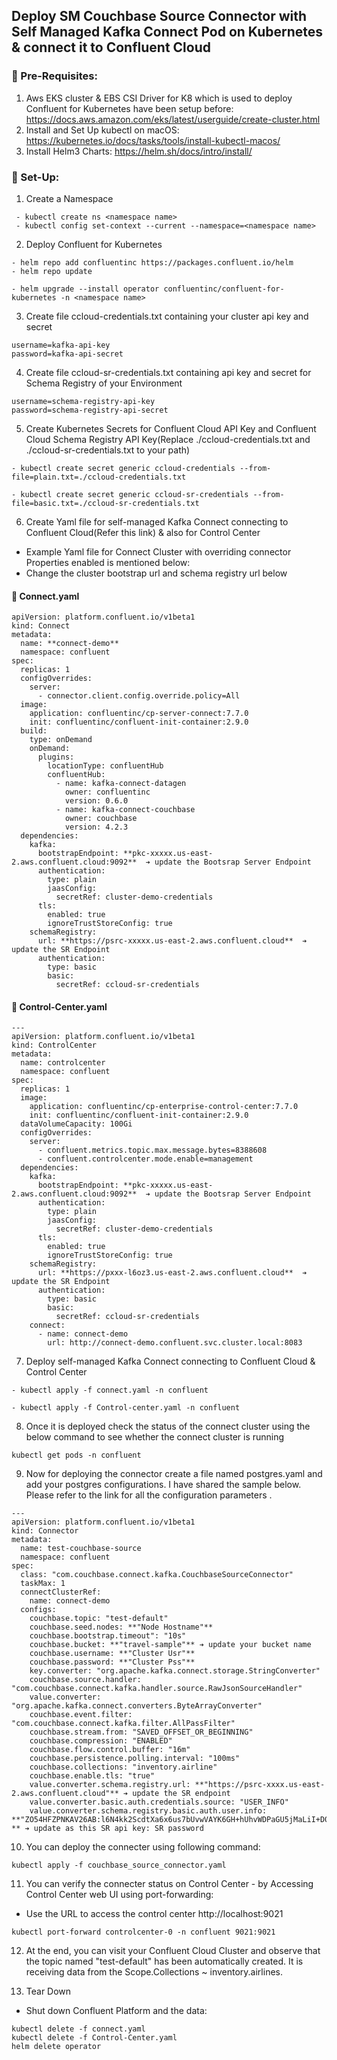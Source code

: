 ## Deploy SM Couchbase Source Connector with Self Managed Kafka Connect Pod on Kubernetes & connect it to Confluent Cloud


### 📌 Pre-Requisites:

1. Aws EKS cluster & EBS CSI Driver for K8 which is used to deploy Confluent for Kubernetes have been setup before: https://docs.aws.amazon.com/eks/latest/userguide/create-cluster.html
2. Install and Set Up kubectl on macOS: https://kubernetes.io/docs/tasks/tools/install-kubectl-macos/
3. Install Helm3 Charts: https://helm.sh/docs/intro/install/


### 📌 Set-Up:

1. Create a Namespace
```
 - kubectl create ns <namespace name>
 - kubectl config set-context --current --namespace=<namespace name>
```
2. Deploy Confluent for Kubernetes

```
- helm repo add confluentinc https://packages.confluent.io/helm
- helm repo update 

- helm upgrade --install operator confluentinc/confluent-for-kubernetes -n <namespace name>
``` 
3. Create file ccloud-credentials.txt containing your cluster api key and secret

```
username=kafka-api-key
password=kafka-api-secret
```
4. Create file ccloud-sr-credentials.txt containing api key and secret for Schema Registry of your Environment

```
username=schema-registry-api-key
password=schema-registry-api-secret
```
5. Create Kubernetes Secrets for Confluent Cloud API Key and Confluent Cloud Schema Registry API Key(Replace ./ccloud-credentials.txt and ./ccloud-sr-credentials.txt to your path)

```
- kubectl create secret generic ccloud-credentials --from-file=plain.txt=./ccloud-credentials.txt 

- kubectl create secret generic ccloud-sr-credentials --from-file=basic.txt=./ccloud-sr-credentials.txt 
```
6. Create Yaml file for self-managed Kafka Connect connecting to Confluent Cloud(Refer this link) & also for Control Center

<ul> 
 <li>Example Yaml file for Connect Cluster with overriding connector Properties enabled is mentioned below:
 <li>Change the cluster bootstrap url and schema registry url below</li>
</ul>

#### 📌 Connect.yaml

```
apiVersion: platform.confluent.io/v1beta1
kind: Connect
metadata:
  name: **connect-demo**
  namespace: confluent 
spec:
  replicas: 1
  configOverrides:
    server:
      - connector.client.config.override.policy=All
  image:
    application: confluentinc/cp-server-connect:7.7.0
    init: confluentinc/confluent-init-container:2.9.0
  build:
    type: onDemand
    onDemand:
      plugins:
        locationType: confluentHub
        confluentHub:
          - name: kafka-connect-datagen
            owner: confluentinc
            version: 0.6.0
          - name: kafka-connect-couchbase
            owner: couchbase
            version: 4.2.3
  dependencies:
    kafka:
      bootstrapEndpoint: **pkc-xxxxx.us-east-2.aws.confluent.cloud:9092**  ➔ update the Bootsrap Server Endpoint
      authentication:
        type: plain
        jaasConfig:
          secretRef: cluster-demo-credentials
      tls:
        enabled: true
        ignoreTrustStoreConfig: true
    schemaRegistry:
      url: **https://psrc-xxxxx.us-east-2.aws.confluent.cloud**  ➔ update the SR Endpoint
      authentication:
        type: basic
        basic:
          secretRef: ccloud-sr-credentials
```
#### 📌 Control-Center.yaml

```
---
apiVersion: platform.confluent.io/v1beta1
kind: ControlCenter
metadata:
  name: controlcenter 
  namespace: confluent
spec:
  replicas: 1
  image:
    application: confluentinc/cp-enterprise-control-center:7.7.0
    init: confluentinc/confluent-init-container:2.9.0
  dataVolumeCapacity: 100Gi
  configOverrides:
    server:
      - confluent.metrics.topic.max.message.bytes=8388608  
      - confluent.controlcenter.mode.enable=management
  dependencies:
    kafka:
      bootstrapEndpoint: **pkc-xxxxx.us-east-2.aws.confluent.cloud:9092**  ➔ update the Bootsrap Server Endpoint
      authentication:
        type: plain
        jaasConfig:
          secretRef: cluster-demo-credentials
      tls:
        enabled: true
        ignoreTrustStoreConfig: true
    schemaRegistry:
      url: **https://pxxx-l6oz3.us-east-2.aws.confluent.cloud**  ➔ update the SR Endpoint
      authentication:
        type: basic
        basic:
          secretRef: ccloud-sr-credentials
    connect:
      - name: connect-demo
        url: http://connect-demo.confluent.svc.cluster.local:8083
```
7. Deploy self-managed Kafka Connect connecting to Confluent Cloud & Control Center

```
- kubectl apply -f connect.yaml -n confluent

- kubectl apply -f Control-center.yaml -n confluent
```

8. Once it is deployed check the status of the connect cluster using the below command to see whether the connect cluster is running

```
kubectl get pods -n confluent
```
9. Now for deploying the connector create a file named postgres.yaml and add your postgres configurations. I have shared the sample below. Please refer to the link for all the  configuration parameters .
```
---
apiVersion: platform.confluent.io/v1beta1
kind: Connector
metadata:
  name: test-couchbase-source
  namespace: confluent
spec:
  class: "com.couchbase.connect.kafka.CouchbaseSourceConnector"
  taskMax: 1
  connectClusterRef:
    name: connect-demo
  configs:
    couchbase.topic: "test-default"
    couchbase.seed.nodes: **"Node Hostname"**
    couchbase.bootstrap.timeout": "10s"
    couchbase.bucket: **"travel-sample"** ➔ update your bucket name
    couchbase.username: **"Cluster Usr"**
    couchbase.password: **"Cluster Pss"**
    key.converter: "org.apache.kafka.connect.storage.StringConverter"
    couchbase.source.handler: "com.couchbase.connect.kafka.handler.source.RawJsonSourceHandler"
    value.converter: "org.apache.kafka.connect.converters.ByteArrayConverter"
    couchbase.event.filter: "com.couchbase.connect.kafka.filter.AllPassFilter"
    couchbase.stream.from: "SAVED_OFFSET_OR_BEGINNING"
    couchbase.compression: "ENABLED"
    couchbase.flow.control.buffer: "16m"
    couchbase.persistence.polling.interval: "100ms"
    couchbase.collections: "inventory.airline"
    couchbase.enable.tls: "true"
    value.converter.schema.registry.url: **"https://psrc-xxxx.us-east-2.aws.confluent.cloud"** ➔ update the SR endpoint
    value.converter.basic.auth.credentials.source: "USER_INFO"
    value.converter.schema.registry.basic.auth.user.info: **"ZO54HFZPNKAV26AB:l6N4kk2ScdtXa6x6us7bUvwVAYK6GH+hUhvWDPaGU5jMaLiI+D0QTo6q+HLgrdRU" ** ➔ update as this SR api key: SR password
```
10. You can deploy the connecter using following command:
```
kubectl apply -f couchbase_source_connector.yaml 
```
11. You can verify the connecter status on Control Center - by Accessing Control Center web UI using port-forwarding:

<ul>
 <li>Use the URL to access the control center http://localhost:9021</li>
</ul>

```
kubectl port-forward controlcenter-0 -n confluent 9021:9021
```
12. At the end, you can visit your Confluent Cloud Cluster and observe that the topic named "test-default" has been automatically created. It is receiving data from the Scope.Collections ~ inventory.airlines.

13. Tear Down
    
<ul>
<li>Shut down Confluent Platform and the data:</li>
</ul>

```
kubectl delete -f connect.yaml
kubectl delete -f Control-Center.yaml
helm delete operator

```

 
